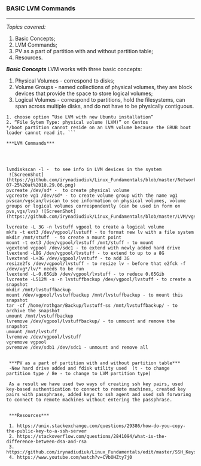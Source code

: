 
### **BASIC LVM Commands** ###
-------
*Topics covered:*
1. Basic Concepts;
2. LVM Commands;
2. PV as a part of partition with and without partition table;
3. Resources.


***Basic Concepts***
LVM works with three basic concepts:
1. Physical Volumes - correspond to disks; 
2. Volume Groups - named collections of physical volumes, they are block devices that provide the space to store logical volumes;
3. Logical Volumes - correspond to partitions, hold the filesystems, can span across multiple disks, and do not have to be physically contiguous.

```In case of installation of LVM to a new system
1. choose option “Use LVM with new Ubuntu installation” 
2. “File Sytem Type: physical volume (LVM)” on Centos 
*/boot partition cannot reside on an LVM volume because the GRUB boot loader cannot read it. ```

***LVM Commands***




lvmdiskscan -l -  to see info in LVM devices in the system
 ![ScreenShot](https://github.com/irynadiudiuk/Linux_Fundamentals/blob/master/Network_Configuration_in_Linux/Screen%20Shot%202017-07-25%20at%2010.29.06.png)
pvcreate /dev/sd* -  to create physical volume
vgcreate vg1 /dev/sd* - to create volume group with the name vg1
pvscan/vgscan/lvscan to see information on physical volumes, volume groups or logical volumes correspondently (can be used in form on pvs,vgs/lvs) ![ScreenShot](https://github.com/irynadiudiuk/Linux_Fundamentals/blob/master/LVM/vgs.PNG)

lvcreate -L 3G -n lvstuff vgpool to create a logical volume
mkfs -t ext3 /dev/vgpool/lvstuff - to format new lv with a file system
mkdir /mnt/stuff  - to create a mount point
mount -t ext3 /dev/vgpool/lvstuff /mnt/stuff - to mount
vgextend vgpool /dev/sdc1 - to extend with newly added hard drive
lvextend -L8G /dev/vgpool/lvstuff - to extend to up to a 8G
lvextend -L+3G /dev/vgpool/lvstuff - to add 3G
resize2fs /dev/vgpool/lvstuff - to resize lv - before that e2fck -f /dev/vg*/lv/* needs to be run
lvextend -L-0.65Gib /dev/vgpool/lvstuff - to reduce 0.65Gib
lvcreate -L512M -s -n lvstuffbackup /dev/vgpool/lvstuff - to create a snapshot
mkdir /mnt/lvstuffbackup
mount /dev/vgpool/lvstuffbackup /mnt/lvstuffbackup - to mount this snapshot
tar -cf /home/rothgar/Backup/lvstuff-ss /mnt/lvstuffbackup/ - to archive the snapshot
umount /mnt/lvstuffbackup
lvremove /dev/vgpool/lvstuffbackup/ - to unmount and remove the snapshot
umount /mnt/lvstuff
lvremove /dev/vgpool/lvstuff
vgremove vgpool
pvremove /dev/sdb1 /dev/sdc1 - unmount and remove all

 
 ***PV as a part of partition with and without partition table*** 
 -New hard drive added and fdisk utility used  (t - to change partition type / 8e - to change to LVM partition type)
 
 As a result we have used two ways of creating ssh key pairs, used key-based authentication to connect to remote machines, created key pairs with passphrase, added keys to ssh agent and used ssh forwaring to connect to remote machines without entering the passphrase.
 
 
 ***Resources***
 
 1. https://unix.stackexchange.com/questions/29386/how-do-you-copy-the-public-key-to-a-ssh-server
 2. https://stackoverflow.com/questions/2841094/what-is-the-difference-between-dsa-and-rsa
 3. https://github.com/irynadiudiuk/Linux_Fundamentals/edit/master/SSH_Keys_Set_Up/SSH_Keys_Set_Up.md
 4. https://www.youtube.com/watch?v=CVbOHZty7j0
 
